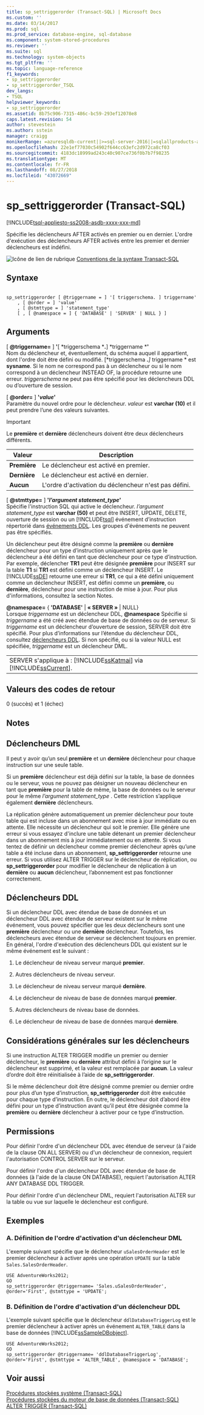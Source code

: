 ```yaml
---
title: sp_settriggerorder (Transact-SQL) | Microsoft Docs
ms.custom: ''
ms.date: 03/14/2017
ms.prod: sql
ms.prod_service: database-engine, sql-database
ms.component: system-stored-procedures
ms.reviewer: ''
ms.suite: sql
ms.technology: system-objects
ms.tgt_pltfrm: ''
ms.topic: language-reference
f1_keywords:
- sp_settriggerorder
- sp_settriggerorder_TSQL
dev_langs:
- TSQL
helpviewer_keywords:
- sp_settriggerorder
ms.assetid: 8b75c906-7315-486c-bc59-293ef12078e8
caps.latest.revision: 54
author: stevestein
ms.author: sstein
manager: craigg
monikerRange: =azuresqldb-current||>=sql-server-2016||=sqlallproducts-allversions||>=sql-server-linux-2017||=azuresqldb-mi-current
ms.openlocfilehash: 22e1ef77030c54902f644cc63efc2d972ca8cf03
ms.sourcegitcommit: 4183dc18999ad243c40c907ce736f0b7b7f98235
ms.translationtype: MT
ms.contentlocale: fr-FR
ms.lasthandoff: 08/27/2018
ms.locfileid: "43072669"
---
```

# <a name="spsettriggerorder-transact-sql"></a>sp_settriggerorder (Transact-SQL)
[!INCLUDE[tsql-appliesto-ss2008-asdb-xxxx-xxx-md](../../includes/tsql-appliesto-ss2008-asdb-xxxx-xxx-md.md)]

  Spécifie les déclencheurs AFTER activés en premier ou en dernier. L'ordre d'exécution des déclencheurs AFTER activés entre les premier et dernier déclencheurs est indéfini.  
  
 ![Icône de lien de rubrique](../../database-engine/configure-windows/media/topic-link.gif "Icône lien de rubrique") [Conventions de la syntaxe Transact-SQL](../../t-sql/language-elements/transact-sql-syntax-conventions-transact-sql.md)  
  
## <a name="syntax"></a>Syntaxe  
  
```  
  
sp_settriggerorder [ @triggername = ] '[ triggerschema. ] triggername'   
    , [ @order = ] 'value'   
    , [ @stmttype = ] 'statement_type'   
    [ , [ @namespace = ] { 'DATABASE' | 'SERVER' | NULL } ]  
```  
  
## <a name="arguments"></a>Arguments  
 [  **@triggername=** ] **'**[ *triggerschema ***.**] *triggername ***'**  
 Nom du déclencheur et, éventuellement, du schéma auquel il appartient, dont l'ordre doit être défini ou modifié. [*triggerschema ***.**]* triggername * est **sysname**. Si le nom ne correspond pas à un déclencheur ou si le nom correspond à un déclencheur INSTEAD OF, la procédure retourne une erreur. *triggerschema* ne peut pas être spécifié pour les déclencheurs DDL ou d’ouverture de session.  
  
 [ **@order=** ] **'***value***'**  
 Paramètre du nouvel ordre pour le déclencheur. *valeur* est **varchar (10)** et il peut prendre l’une des valeurs suivantes.  
  
> [!IMPORTANT]  
>  Le **première** et **dernière** déclencheurs doivent être deux déclencheurs différents.  
  
|Valeur|Description|  
|-----------|-----------------|  
|**Première**|Le déclencheur est activé en premier.|  
|**Dernière**|Le déclencheur est activé en dernier.|  
|**Aucun**|L'ordre d'activation du déclencheur n'est pas défini.|  
  
 [  **@stmttype=** ] **'***l’argument statement_type***'**  
 Spécifie l'instruction SQL qui active le déclencheur. *l’argument statement_type* est **varchar (50)** et peut être INSERT, UPDATE, DELETE, ouverture de session ou un [!INCLUDE[tsql](../../includes/tsql-md.md)] événement d’instruction répertorié dans [événements DDL](../../relational-databases/triggers/ddl-events.md). Les groupes d'événements ne peuvent pas être spécifiés.  
  
 Un déclencheur peut être désigné comme la **première** ou **dernière** déclencheur pour un type d’instruction uniquement après que le déclencheur a été défini en tant que déclencheur pour ce type d’instruction. Par exemple, déclencher **TR1** peut être désignée **première** pour INSERT sur la table **T1** si **TR1** est défini comme un déclencheur INSERT. Le [!INCLUDE[ssDE](../../includes/ssde-md.md)] retourne une erreur si **TR1**, ce qui a été défini uniquement comme un déclencheur INSERT, est défini comme un **première**, ou **dernière**, déclencheur pour une instruction de mise à jour. Pour plus d'informations, consultez la section Notes.  
  
 **@namespace=** { **'DATABASE'** | **« SERVER »** | NULL}  
 Lorsque *triggername* est un déclencheur DDL, **@namespace** Spécifie si *triggername* a été créé avec étendue de base de données ou de serveur. Si *triggername* est un déclencheur d’ouverture de session, SERVER doit être spécifié. Pour plus d’informations sur l’étendue du déclencheur DDL, consultez [déclencheurs DDL](../../relational-databases/triggers/ddl-triggers.md). Si non spécifié, ou si la valeur NULL est spécifiée, *triggername* est un déclencheur DML.  
  
||  
|-|  
|SERVER s'applique à : [!INCLUDE[ssKatmai](../../includes/sskatmai-md.md)] via [!INCLUDE[ssCurrent](../../includes/sscurrent-md.md)].|  
  
## <a name="return-code-values"></a>Valeurs des codes de retour  
 0 (succès) et 1 (échec)  
  
## <a name="remarks"></a>Notes  
  
## <a name="dml-triggers"></a>Déclencheurs DML  
 Il peut y avoir qu’un seul **première** et un **dernière** déclencheur pour chaque instruction sur une seule table.  
  
 Si un **première** déclencheur est déjà défini sur la table, la base de données ou le serveur, vous ne pouvez pas désigner un nouveau déclencheur en tant que **première** pour la table de même, la base de données ou le serveur pour le même *l’argument statement_type* . Cette restriction s’applique également **dernière** déclencheurs.  
  
 La réplication génère automatiquement un premier déclencheur pour toute table qui est incluse dans un abonnement avec mise à jour immédiate ou en attente. Elle nécessite un déclencheur qui soit le premier. Elle génère une erreur si vous essayez d'inclure une table détenant un premier déclencheur dans un abonnement mis à jour immédiatement ou en attente. Si vous tentez de définir un déclencheur comme premier déclencheur après qu’une table a été incluse dans un abonnement, **sp_settriggerorder** retourne une erreur. Si vous utilisez ALTER TRIGGER sur le déclencheur de réplication, ou **sp_settriggerorder** pour modifier le déclencheur de réplication à un **dernière** ou **aucun** déclencheur, l’abonnement est pas fonctionner correctement.  
  
## <a name="ddl-triggers"></a>Déclencheurs DDL  
 Si un déclencheur DDL avec étendue de base de données et un déclencheur DDL avec étendue de serveur existent sur le même événement, vous pouvez spécifier que les deux déclencheurs sont une **première** déclencheur ou une **dernière** déclencheur. Toutefois, les déclencheurs avec étendue de serveur se déclenchent toujours en premier. En général, l'ordre d'exécution des déclencheurs DDL qui existent sur le même événement est le suivant :  
  
1.  Le déclencheur de niveau serveur marqué **premier**.  
  
2.  Autres déclencheurs de niveau serveur.  
  
3.  Le déclencheur de niveau serveur marqué **dernière**.  
  
4.  Le déclencheur de niveau de base de données marqué **premier**.  
  
5.  Autres déclencheurs de niveau base de données.  
  
6.  Le déclencheur de niveau de base de données marqué **dernière**.  
  
## <a name="general-trigger-considerations"></a>Considérations générales sur les déclencheurs  
 Si une instruction ALTER TRIGGER modifie un premier ou dernier déclencheur, le **première** ou **dernière** attribut défini à l’origine sur le déclencheur est supprimé, et la valeur est remplacée par **aucun**. La valeur d’ordre doit être réinitialisée à l’aide de **sp_settriggerorder**.  
  
 Si le même déclencheur doit être désigné comme premier ou dernier ordre pour plus d’un type d’instruction, **sp_settriggerorder** doit être exécutée pour chaque type d’instruction. En outre, le déclencheur doit d’abord être défini pour un type d’instruction avant qu’il peut être désignée comme la **première** ou **dernière** déclencheur à activer pour ce type d’instruction.  
  
## <a name="permissions"></a>Permissions  
 Pour définir l'ordre d'un déclencheur DDL avec étendue de serveur (à l'aide de la clause ON ALL SERVER) ou d'un déclencheur de connexion, requiert l'autorisation CONTROL SERVER sur le serveur.  
  
 Pour définir l'ordre d'un déclencheur DDL avec étendue de base de données (à l'aide de la clause ON DATABASE), requiert l'autorisation ALTER ANY DATABASE DDL TRIGGER.  
  
 Pour définir l'ordre d'un déclencheur DML, requiert l'autorisation ALTER sur la table ou vue sur laquelle le déclencheur est configuré.  
  
## <a name="examples"></a>Exemples  
  
### <a name="a-setting-the-firing-order-for-a-dml-trigger"></a>A. Définition de l'ordre d'activation d'un déclencheur DML  
 L'exemple suivant spécifie que le déclencheur `uSalesOrderHeader` est le premier déclencheur à activer après une opération `UPDATE` sur la table `Sales.SalesOrderHeader`.  
  
```  
USE AdventureWorks2012;  
GO  
sp_settriggerorder @triggername= 'Sales.uSalesOrderHeader', @order='First', @stmttype = 'UPDATE';  
```  
  
### <a name="b-setting-the-firing-order-for-a-ddl-trigger"></a>B. Définition de l'ordre d'activation d'un déclencheur DDL  
 L'exemple suivant spécifie que le déclencheur `ddlDatabaseTriggerLog` est le premier déclencheur à activer après un événement `ALTER_TABLE` dans la base de données [!INCLUDE[ssSampleDBobject](../../includes/sssampledbobject-md.md)].  
  
```  
USE AdventureWorks2012;  
GO  
sp_settriggerorder @triggername= 'ddlDatabaseTriggerLog', @order='First', @stmttype = 'ALTER_TABLE', @namespace = 'DATABASE';  
```  
  
## <a name="see-also"></a>Voir aussi  
 [Procédures stockées système &#40;Transact-SQL&#41;](../../relational-databases/system-stored-procedures/system-stored-procedures-transact-sql.md)   
 [Procédures stockées du moteur de base de données &#40;Transact-SQL&#41;](../../relational-databases/system-stored-procedures/database-engine-stored-procedures-transact-sql.md)   
 [ALTER TRIGGER &#40;Transact-SQL&#41;](../../t-sql/statements/alter-trigger-transact-sql.md)  
  
  
